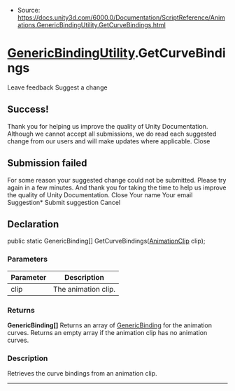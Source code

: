 * Source: https://docs.unity3d.com/6000.0/Documentation/ScriptReference/Animations.GenericBindingUtility.GetCurveBindings.html

#  [GenericBindingUtility](https://docs.unity3d.com/6000.0/Documentation/ScriptReference/Animations.GenericBindingUtility.html).GetCurveBindings
Leave feedback
Suggest a change
## Success!
Thank you for helping us improve the quality of Unity Documentation. Although we cannot accept all submissions, we do read each suggested change from our users and will make updates where applicable.
Close
## Submission failed
For some reason your suggested change could not be submitted. Please <a>try again</a> in a few minutes. And thank you for taking the time to help us improve the quality of Unity Documentation.
Close
Your name Your email Suggestion* Submit suggestion
Cancel
## Declaration
public static GenericBinding[] GetCurveBindings([AnimationClip](https://docs.unity3d.com/6000.0/Documentation/ScriptReference/AnimationClip.html) clip); 
### Parameters
Parameter | Description  
---|---  
clip | The animation clip.  
### Returns
**GenericBinding[]** Returns an array of [GenericBinding](https://docs.unity3d.com/6000.0/Documentation/ScriptReference/Animations.GenericBinding.html) for the animation curves. Returns an empty array if the animation clip has no animation curves. 
### Description
Retrieves the curve bindings from an animation clip.
* * *
